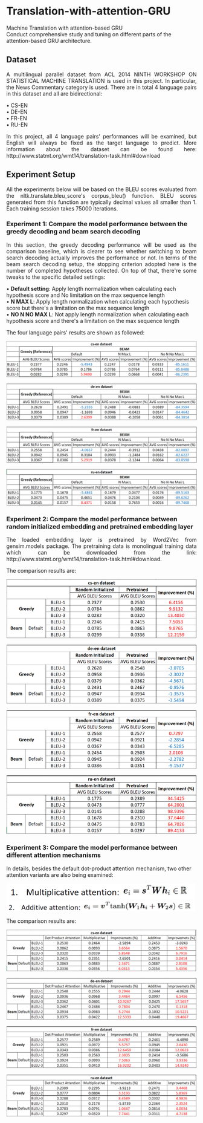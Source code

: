 # Translation-with-attention-GRU
 Machine Translation with attention-based GRU   
 Conduct comprehensive study and tuning on different parts of the attention-based GRU architecture.   

## Dataset
<p align="justify"> A multilingual parallel dataset from ACL 2014 NINTH WORKSHOP ON STATISTICAL MACHINE TRANSLATION is used in this project. In particular, the News Commentary category is used. There are in total 4 language pairs in this dataset and all are bidirectional:    </p>

•	CS-EN     
•	DE-EN      
•	FR-EN      
•	RU-EN 


<p align="justify">In this project, all 4 language pairs' performances will be examined, but English will always be fixed as the target language to predict.   
More information about the dataset can be found here: http://www.statmt.org/wmt14/translation-task.html#download      </p>

## Experiment Setup
<p align="justify">All the experiments below will be based on the BLEU scores evaluated from the nltk.translate.bleu_score's corpus_bleu() function. BLEU scores generated from this function are typically decimal values all smaller than 1. Each training session takes 75000 iterations.    </p>


### Experiment 1: Compare the model performance between the greedy decoding and beam search decoding
<p align="justify">In this section, the greedy decoding performance will be used as the comparison baseline, which is clearer to see whether switching to beam search decoding actually improves the performance or not.   
In terms of the beam search decoding setup, the stopping criterion adopted here is the number of completed hypotheses collected. On top of that, there're some tweaks to the specific detailed settings:   </p>

•	**Default setting**: Apply length normalization when calculating each hypothesis score and No limitation on the max sequence length   
•	**N MAX L**:  Apply length normalization when calculating each hypothesis score but there's a limitation on the max sequence length   
•	**NO N NO MAX L**:  Not apply length normalization when calculating each hypothesis score and there's a limitation on the max sequence length    

<p align="justify">The four language pairs' results are shown as followed:      </p>

![table1](Images/table1.png)

![table2](Images/table2.png)


![table3](Images/table3.png)


![table4](Images/table4.png)

### Experiment 2: Compare the model performance between random initialized embedding and pretrained embedding layer
<p align="justify">The loaded embedding layer is pretrained by Word2Vec from gensim.models package. The pretraining data is monolingual training data which can be downloaded from the link: http://www.statmt.org/wmt14/translation-task.html#download.   </p>

The comparison results are:   

![table21](Images/table2-1.png)

![table22](Images/table2-2.png)

![table23](Images/table2-3.png)

![table24](Images/table2-4.png)


### Experiment 3: Compare the model performance between different attention mechanisms
In details, besides the default dot-product attention mechanism, two other attention variants are also being examined:   

<img src="Images/attn1.png" width="500" />

<img src="Images/attn2.png" width="500" />


The comparison results are:

![table31](Images/table3-1.png)


![table32](Images/table3-2.png)

![table33](Images/table3-3.png)

![table34](Images/table3-4.png)






   
